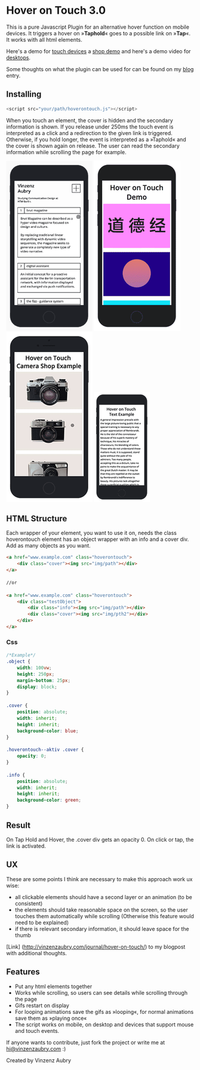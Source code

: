 # Hover on Touch 3.0

This is a pure Javascript Plugin for an alternative hover function on mobile devices. It triggers a hover on  »**Taphold**«  goes to a possible link on »**Tap**«. It works with all html elements.

Here's a demo for [touch devices](http://vinzenzaubry.com/demos/hoverontouch/) a [shop demo](http://vinzenzaubry.com/demos/hoverontouch/) and here's a demo video for [desktops](http://vinzenzaubry.com/demos/hoverontouch/desktop).

Some thoughts on what the plugin can be used for can be found on my [blog](http://vinzenzaubry.com/journal/hover-on-touch/) entry. 

## Installing
```javascript
<script src="your/path/hoverontouch.js"></script>
```

When you touch an element, the cover is hidden and the secondary information is shown. If you release under 250ms the touch event is interpreted as a click and a redirection to the given link is triggered. Otherwise, if you hold longer, the event is interpreted as a »Taphold« and the cover is shown again on release. The user can read the secondary information while scrolling the page for example.

![Preview of the Plugin on a Portfolio](/media/readme.gif?raw=true "Preview")
![Preview with nice colors and animation](/media/fun.gif?raw=true "Preview")
![Preview of the Plugin for a shop](/media/shop.gif?raw=true "Preview")
![Preview of the Plugin for a text with an ad behind](/media/text.gif?raw=true "Preview")

## HTML Structure

Each wrapper of your element, you want to use it on, needs the class hoverontouch element has an object wrapper with an info and a cover div. Add as many objects as you want.
```html
<a href="www.example.com" class="hoverontouch">
    <div class="cover"><img src="img/path"></div>
</a>

//or

<a href="www.example.com" class="hoverontouch">
    <div class="testObject">
        <div class="info"><img src="img/path"></div>
        <div class="cover"><img src="img/pth2"></div>
    </div>
</a>


```
### Css
```css
/*Example*/
.object {
    width: 100vw;
    height: 250px;
    margin-bottom: 25px;
    display: block;
}

.cover {
    position: absolute;
    width: inherit;
    height: inherit;
    background-color: blue;
}

.hoverontouch--aktiv .cover {
    opacity: 0;
}

.info {
    position: absolute;
    width: inherit;
    height: inherit;
    background-color: green;
}

```
## Result
On Tap Hold and Hover, the .cover div gets an opacity 0. On click or tap, the link is activated. 


## UX
These are some points I think are necessary to make this approach work ux wise:

- all clickable elements should have a second layer or an animation (to be consistent)
- the elements should take reasonable space on the screen, so the user touches them automatically while scrolling (Otherwise this feature would need to be explained)
- if there is relevant secondary information, it should leave space for the thumb

[Link] (http://vinzenzaubry.com/journal/hover-on-touch/) to my blogpost with additional thoughts.

## Features

- Put any html elements together
- Works while scrolling, so users can see details while scrolling through the page
- Gifs restart on display
- For looping animations save the gifs as »looping«, for normal animations save them as »playing once«
- The script works on mobile, on desktop and devices that support mouse and touch events.


If anyone wants to contribute, just fork the project or write me at hi@vinzenzaubry.com :)

Created by Vinzenz Aubry
